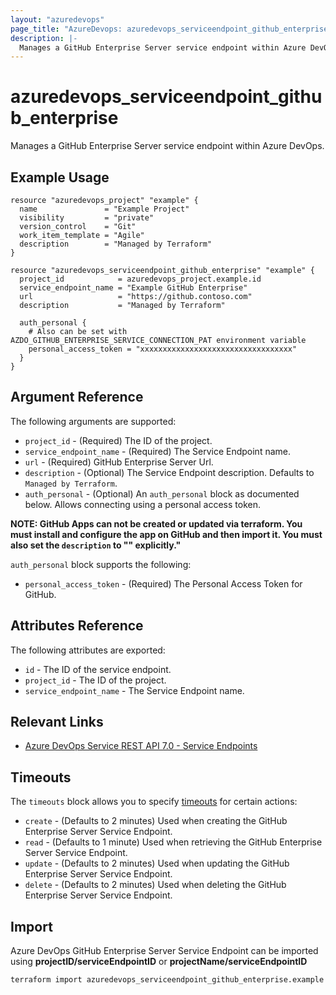 ```yaml
---
layout: "azuredevops"
page_title: "AzureDevops: azuredevops_serviceendpoint_github_enterprise"
description: |-
  Manages a GitHub Enterprise Server service endpoint within Azure DevOps organization.
---
```


# azuredevops_serviceendpoint_github_enterprise

Manages a GitHub Enterprise Server service endpoint within Azure DevOps.

## Example Usage

```hcl
resource "azuredevops_project" "example" {
  name               = "Example Project"
  visibility         = "private"
  version_control    = "Git"
  work_item_template = "Agile"
  description        = "Managed by Terraform"
}

resource "azuredevops_serviceendpoint_github_enterprise" "example" {
  project_id            = azuredevops_project.example.id
  service_endpoint_name = "Example GitHub Enterprise"
  url                   = "https://github.contoso.com"
  description           = "Managed by Terraform"

  auth_personal {
    # Also can be set with AZDO_GITHUB_ENTERPRISE_SERVICE_CONNECTION_PAT environment variable
    personal_access_token = "xxxxxxxxxxxxxxxxxxxxxxxxxxxxxxxxxx"
  }
}
```

## Argument Reference

The following arguments are supported:

- `project_id` - (Required) The ID of the project.
- `service_endpoint_name` - (Required) The Service Endpoint name.
- `url` - (Required) GitHub Enterprise Server Url.
- `description` - (Optional) The Service Endpoint description. Defaults to `Managed by Terraform`.
- `auth_personal` - (Optional) An `auth_personal` block as documented below. Allows connecting using a personal access token.

**NOTE: GitHub Apps can not be created or updated via terraform. You must install and configure the app on GitHub and then import it. You must also set the `description` to "" explicitly."**

`auth_personal` block supports the following:

- `personal_access_token` - (Required) The Personal Access Token for GitHub.

## Attributes Reference

The following attributes are exported:

- `id` - The ID of the service endpoint.
- `project_id` - The ID of the project.
- `service_endpoint_name` - The Service Endpoint name.

## Relevant Links

- [Azure DevOps Service REST API 7.0 - Service Endpoints](https://docs.microsoft.com/en-us/rest/api/azure/devops/serviceendpoint/endpoints?view=azure-devops-rest-7.0)

## Timeouts

The `timeouts` block allows you to specify [timeouts](https://developer.hashicorp.com/terraform/language/resources/syntax#operation-timeouts) for certain actions:

* `create` - (Defaults to 2 minutes) Used when creating the GitHub Enterprise Server Service Endpoint.
* `read` - (Defaults to 1 minute) Used when retrieving the GitHub Enterprise Server Service Endpoint.
* `update` - (Defaults to 2 minutes) Used when updating the GitHub Enterprise Server Service Endpoint.
* `delete` - (Defaults to 2 minutes) Used when deleting the GitHub Enterprise Server Service Endpoint.
  
## Import

Azure DevOps GitHub Enterprise Server Service Endpoint can be imported using **projectID/serviceEndpointID** or **projectName/serviceEndpointID**

```sh
terraform import azuredevops_serviceendpoint_github_enterprise.example 00000000-0000-0000-0000-000000000000/00000000-0000-0000-0000-000000000000
```
